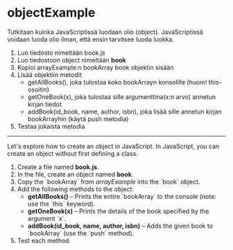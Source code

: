 # objectExample

Tutkitaan kuinka JavaScriptissä luodaan olio (object). JavaScriptissä voidaan luoda olio ilman, että ensin tarvitsee luoda luokka.

<ol>
<li>Luo tiedosto nimeltään book.js</li>
<li>Luo tiedostoon object nimeltään <b>book</b> </li>
<li>Kopioi arrayExample:n bookArray book objektin sisään</li>
<li>Lisää objektiin metodit 
    <ul>
    <li>getAllBooks(), joka tulostaa koko bookArrayn konsolille (huom! this-osoitin)</li>
    <li>getOneBook(x), joka tulostaa sille argumenttina(x:n arvo) annetun kirjan tiedot</li>
    <li>addBook(id_book, name, author, isbn), joka lisää sille annetun kirjan bookArrayhin (käytä push metodia)</li>
    </ul>
</li>
<li>Testaa jokaista metodia</li>
</ol>
<hr>
Let's explore how to create an object in JavaScript. In JavaScript, you can create an object without first defining a class.

<ol>
<li>Create a file named <b>book.js</b>.</li>
<li>In the file, create an object named <b>book</b>.</li>
<li>Copy the `bookArray` from <i>arrayExample</i> into the `book` object.</li>
<li>Add the following methods to the object:
    <ul>
    <li><b>getAllBooks()</b> – Prints the entire `bookArray` to the console (note: use the `this` keyword).</li>
    <li><b>getOneBook(x)</b> – Prints the details of the book specified by the argument `x`.</li>
    <li><b>addBook(id_book, name, author, isbn)</b> – Adds the given book to `bookArray` (use the `push` method).</li>
    </ul>
</li>
<li>Test each method.</li>
</ol>
